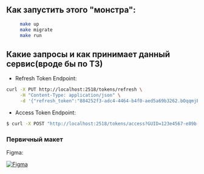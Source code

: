 ## Как запустить этого "монстра":
```bash
     make up
     make migrate
     make run
```

## Какие запросы и как принимает данный сервис(вроде бы по ТЗ)

* Refresh Token Endpoint:
```bash
curl -X PUT http://localhost:2518/tokens/refresh \
     -H "Content-Type: application/json" \
     -d '{"refresh_token":"884252f3-adc4-4464-b4f0-aed5a69b3262.bOqqmjB/cA1IP2zCA/PVrYAcdgXADYQ0NudUCoLErWU="}'
```
* Access Token Endpoint:
```bash
$ curl -X POST "http://localhost:2518/tokens/access?GUID=123e4567-e89b-12d3-a456-426614124000"
```





### Первичный макет
<div>
<p>Figma:</p>
</div>

[![Figma](https://img.shields.io/badge/Figma-F24E1E?style=for-the-badge&logo=figma&logoColor=white)](https://www.figma.com/board/dhZQEAmwZDhEFjbGDoSqFh/Untitled?node-id=0-1)

